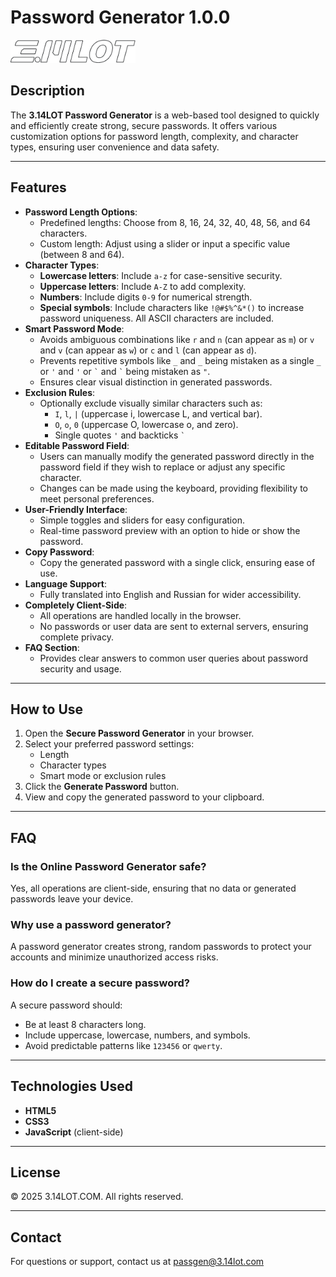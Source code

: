 # Password Generator 1.0.0

<img src="assets/img/3.14lot-logo-md.png" alt="3.14LOT-logo" width="200px">

## Description

The **3.14LOT Password Generator** is a web-based tool designed to quickly and efficiently create strong, secure passwords. It offers various customization options for password length, complexity, and character types, ensuring user convenience and data safety.

---

## Features

- **Password Length Options**:
  - Predefined lengths: Choose from 8, 16, 24, 32, 40, 48, 56, and 64 characters.
  - Custom length: Adjust using a slider or input a specific value (between 8 and 64).
- **Character Types**:
  - **Lowercase letters**: Include `a-z` for case-sensitive security.
  - **Uppercase letters**: Include `A-Z` to add complexity.
  - **Numbers**: Include digits `0-9` for numerical strength.
  - **Special symbols**: Include characters like `!@#$%^&*()` to increase password uniqueness. All ASCII characters are included.
- **Smart Password Mode**:
  - Avoids ambiguous combinations like `r` and `n` (can appear as `m`) or `v` and `v` (can appear as `w`) or `c` and `l` (can appear as `d`).
  - Prevents repetitive symbols like `_` and `_` being mistaken as a single `_` or `'` and `'` or `` ` `` and `` ` `` being mistaken as `"`.
  - Ensures clear visual distinction in generated passwords.
- **Exclusion Rules**:
  - Optionally exclude visually similar characters such as:
    - `I`, `l`, `|` (uppercase i, lowercase L, and vertical bar).
    - `O`, `o`, `0` (uppercase O, lowercase o, and zero).
    - Single quotes `'` and backticks `` ` ``
- **Editable Password Field**:
  - Users can manually modify the generated password directly in the password field if they wish to replace or adjust any specific character.
  - Changes can be made using the keyboard, providing flexibility to meet personal preferences.
- **User-Friendly Interface**:
  - Simple toggles and sliders for easy configuration.
  - Real-time password preview with an option to hide or show the password.
- **Copy Password**:
  - Copy the generated password with a single click, ensuring ease of use.
- **Language Support**:
  - Fully translated into English and Russian for wider accessibility.
- **Completely Client-Side**:
  - All operations are handled locally in the browser.
  - No passwords or user data are sent to external servers, ensuring complete privacy.
- **FAQ Section**:
  - Provides clear answers to common user queries about password security and usage.

---

## How to Use

1. Open the **Secure Password Generator** in your browser.
2. Select your preferred password settings:
   - Length
   - Character types
   - Smart mode or exclusion rules
3. Click the **Generate Password** button.
4. View and copy the generated password to your clipboard.

---

## FAQ

### Is the Online Password Generator safe?

Yes, all operations are client-side, ensuring that no data or generated passwords leave your device.

### Why use a password generator?

A password generator creates strong, random passwords to protect your accounts and minimize unauthorized access risks.

### How do I create a secure password?

A secure password should:

- Be at least 8 characters long.
- Include uppercase, lowercase, numbers, and symbols.
- Avoid predictable patterns like `123456` or `qwerty`.

---

## Technologies Used

- **HTML5**
- **CSS3**
- **JavaScript** (client-side)

---

## License

&copy; 2025 3.14LOT.COM. All rights reserved.

---

## Contact

For questions or support, contact us at [passgen@3.14lot.com](mailto:passgen@3.14lot.com)
